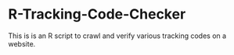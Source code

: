 R-Tracking-Code-Checker
=======================

This is is an R script to crawl and verify various tracking codes on a website.
